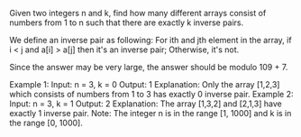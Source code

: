 Given two integers n and k, find how many different arrays consist of numbers from 1 to n such that there are exactly k inverse pairs.

We define an inverse pair as following: For ith and jth element in the array, if i < j and a[i] > a[j] then it's an inverse pair; Otherwise, it's not.

Since the answer may be very large, the answer should be modulo 109 + 7.

Example 1:
Input: n = 3, k = 0
Output: 1
Explanation: 
Only the array [1,2,3] which consists of numbers from 1 to 3 has exactly 0 inverse pair.
Example 2:
Input: n = 3, k = 1
Output: 2
Explanation: 
The array [1,3,2] and [2,1,3] have exactly 1 inverse pair.
Note:
The integer n is in the range [1, 1000] and k is in the range [0, 1000].